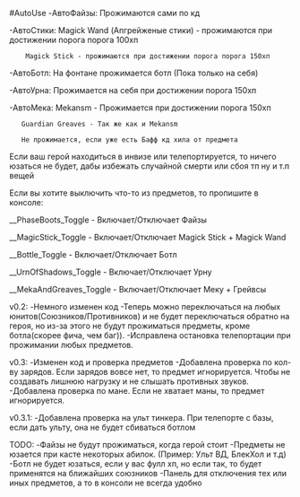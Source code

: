 #AutoUse
-АвтоФайзы: Прожимаются сами по кд

-АвтоСтики: Magick Wand (Апгрейженые стики) - прожимаются при достижении порога порога 100хп
	   
	    Magick Stick - прожимаются при достижении порога порога 150хп 

-АвтоБотл: На фонтане прожимается ботл (Пока только на себя)

-АвтоУрна: Прожимается на себя при достижении порога 150хп

-АвтоМека: Mekansm - Прожимается при достижении порога 150хп
	   
	   Guardian Greaves - Так же как и Mekansm
	   
	   Не прожимается, если уже есть Бафф кд хила от предмета


Если ваш герой находиться в инвизе или телепортируется, то ничего юзаться не будет, дабы избежать случайной смерти или сбоя тп ну и т.п вещей


Если вы хотите выключить что-то из предметов, то пропишите в консоле:

__PhaseBoots_Toggle - Включает/Отключает Файзы

__MagicStick_Toggle - Включает/Отключает Magick Stick + Magick Wand

__Bottle_Toggle - Включает/Отключает Ботл

__UrnOfShadows_Toggle - Включает/Отключает Урну

__MekaAndGreaves_Toggle - Включает/Отключает Меку + Грейвсы



v0.2:
-Немного изменен код
-Теперь можно переключаться на любых юнитов(Союзников/Противников) и не будет переключаться обратно на героя, но из-за этого не будут прожиматься предметы, кроме ботла(скорее фича, чем баг)).
-Исправлена остановка телепортации при прожимании любых предметов.

v0.3:
-Изменен код и проверка предметов
-Добавлена проверка по кол-ву зарядов. Если зарядов вовсе нет, то предмет игнорируется. 
	Чтобы не создавать лишнюю нагрузку и не слышать противных звуков.
-Добавлена проверка по мане. Если не хватает маны, то предмет игнорируется.

v0.3.1:
-Добавлена проверка на ульт тинкера. При телепорте с базы, если дать ульту, она не будет сбиваться ботлом


TODO:
-Файзы не будут прожиматься, когда герой стоит
-Предметы не юзается при касте некоторых абилок. (Пример: Ульт ВД, БлекХол и т.д)
-Ботл не будет юзаться, если у вас фулл хп, но если так, то будет применятся на ближайших союзников
-Панель для отключения тех или иных предметов, а то в консоли не всегда удобно
